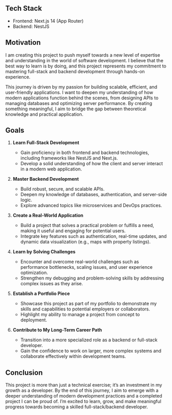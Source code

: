 ## Tech Stack
- Frontend: Next.js 14 (App Router)
- Backend: NestJS

## Motivation
I am creating this project to push myself towards a new level of expertise and understanding in the world of software development. I believe that the best way to learn is by doing, and this project represents my commitment to mastering full-stack and backend development through hands-on experience.

This journey is driven by my passion for building scalable, efficient, and user-friendly applications. I want to deepen my understanding of how modern applications function behind the scenes, from designing APIs to managing databases and optimizing server performance. By creating something meaningful, I aim to bridge the gap between theoretical knowledge and practical application.

## Goals
1. **Learn Full-Stack Development**
   - Gain proficiency in both frontend and backend technologies, including frameworks like NestJS and Next.js.
   - Develop a solid understanding of how the client and server interact in a modern web application.

2. **Master Backend Development**
   - Build robust, secure, and scalable APIs.
   - Deepen my knowledge of databases, authentication, and server-side logic.
   - Explore advanced topics like microservices and DevOps practices.

3. **Create a Real-World Application**
   - Build a project that solves a practical problem or fulfills a need, making it useful and engaging for potential users.
   - Integrate key features such as authentication, real-time updates, and dynamic data visualization (e.g., maps with property listings).

4. **Learn by Solving Challenges**
   - Encounter and overcome real-world challenges such as performance bottlenecks, scaling issues, and user experience optimization.
   - Strengthen my debugging and problem-solving skills by addressing complex issues as they arise.

5. **Establish a Portfolio Piece**
   - Showcase this project as part of my portfolio to demonstrate my skills and capabilities to potential employers or collaborators.
   - Highlight my ability to manage a project from concept to deployment.

6. **Contribute to My Long-Term Career Path**
   - Transition into a more specialized role as a backend or full-stack developer.
   - Gain the confidence to work on larger, more complex systems and collaborate effectively within development teams.

## Conclusion
This project is more than just a technical exercise; it’s an investment in my growth as a developer. By the end of this journey, I aim to emerge with a deeper understanding of modern development practices and a completed project I can be proud of. I’m excited to learn, grow, and make meaningful progress towards becoming a skilled full-stack/backend developer.

